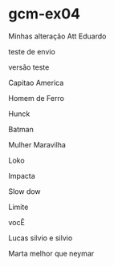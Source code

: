 # gcm-ex04
Minhas alteração Att Eduardo

teste de envio 

versão teste 


Capitao America

Homem de Ferro 


Hunck


Batman

Mulher Maravilha 

Loko 

Impacta 

Slow dow 

Limite 

vocÊ


Lucas silvio e silvio 

Marta melhor que neymar 
